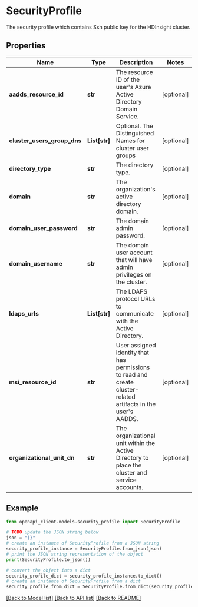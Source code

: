 # SecurityProfile

The security profile which contains Ssh public key for the HDInsight cluster.

## Properties

Name | Type | Description | Notes
------------ | ------------- | ------------- | -------------
**aadds_resource_id** | **str** | The resource ID of the user&#39;s Azure Active Directory Domain Service. | [optional] 
**cluster_users_group_dns** | **List[str]** | Optional. The Distinguished Names for cluster user groups | [optional] 
**directory_type** | **str** | The directory type. | [optional] 
**domain** | **str** | The organization&#39;s active directory domain. | [optional] 
**domain_user_password** | **str** | The domain admin password. | [optional] 
**domain_username** | **str** | The domain user account that will have admin privileges on the cluster. | [optional] 
**ldaps_urls** | **List[str]** | The LDAPS protocol URLs to communicate with the Active Directory. | [optional] 
**msi_resource_id** | **str** | User assigned identity that has permissions to read and create cluster-related artifacts in the user&#39;s AADDS. | [optional] 
**organizational_unit_dn** | **str** | The organizational unit within the Active Directory to place the cluster and service accounts. | [optional] 

## Example

```python
from openapi_client.models.security_profile import SecurityProfile

# TODO update the JSON string below
json = "{}"
# create an instance of SecurityProfile from a JSON string
security_profile_instance = SecurityProfile.from_json(json)
# print the JSON string representation of the object
print(SecurityProfile.to_json())

# convert the object into a dict
security_profile_dict = security_profile_instance.to_dict()
# create an instance of SecurityProfile from a dict
security_profile_from_dict = SecurityProfile.from_dict(security_profile_dict)
```
[[Back to Model list]](../README.md#documentation-for-models) [[Back to API list]](../README.md#documentation-for-api-endpoints) [[Back to README]](../README.md)



